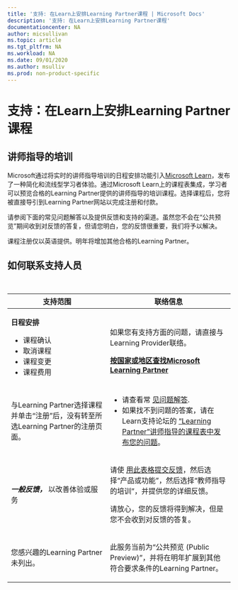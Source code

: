 ```yaml
---
title: '支持: 在Learn上安排Learning Partner课程 | Microsoft Docs'
description: '支持: 在Learn上安排Learning Partner课程'
documentationcenter: NA 
author: micsullivan
ms.topic: article
ms.tgt_pltfrm: NA
ms.workload: NA
ms.date: 09/01/2020
ms.author: msulliv
ms.prod: non-product-specific
---
```

# 支持：在Learn上安排Learning Partner课程

## 讲师指导的培训 

Microsoft通过将实时的讲师指导培训的日程安排功能引入[Microsoft Learn](/learn)，发布了一种简化和流线型学习者体验。通过Microsoft Learn上的课程表集成，学习者可以预览合格的Learning Partner提供的讲师指导的培训课程。选择课程后，您将被直接导引到Learning Partner网站以完成注册和付款。  

请参阅下面的常见问题解答以及提供反馈和支持的渠道。虽然您不会在“公共预览”期间收到对反馈的答复，但请您明白，您的反馈很重要，我们将予以解决。   

课程注册仅以英语提供。明年将增加其他合格的Learning Partner。 

## 如何联系支持人员

<br/>
<div>
<table style="border:0px;">
	<tr>
      <th>支持范围</th>
      <th>联络信息</th>
    </tr>
    <tbody>
        <tr>
            <td>
                <p><strong>日程安排</strong></p>
				<ul>
					<li>课程确认</li>
					<li>取消课程</li>
					<li>课程变更</li>
					<li>课程费用</li>
				</ul>
            </td>
            <td>
            <p>如果您有支持方面的问题，请直接与Learning Provider联络。</p>
            <a href="/learn/certifications/partners#find-a-microsoft-learning-partner-by-country"><strong>按国家或地区查找Microsoft Learning Partner</strong></a>
            </td>
        </tr>
        <tr>
            <td>
                <p>与Learning Partner选择课程并单击“注册”后，没有转至所选Learning Partner的注册页面。</p>
			</td>
			<td>
				<ul>
					<li>请查看常 <a href="/learn/certifications/training-faq">见问题解答</a>.</li>
					<li>如果找不到问题的答案，请在Learn支持论坛的 <a href="https://trainingsupport.microsoft.com/iltvilt/forum">“Learning Partner”讲师指导的课程表中发布您的问题</a>。
</li>
				</ul>
            </td>
        </tr>
        <tr>
            <td>
                <p><strong><em>一般反馈，</em></strong> 以改善体验或服务</p>
            </td>
            <td>
                <p>请使 <a href="/learn/support/troubleshooting#report-feedback">用此表格提交反馈</a>，然后选择“产品或功能”，然后选择“教师指导的培训”，并提供您的详细反馈。</p>
				<p>请放心，您的反馈将得到解决，但是您不会收到对反馈的答复。</p>
            </td>
        </tr>
        <tr>
            <td>
                <p>您感兴趣的Learning Partner未列出。</p>
            </td>
            <td>
                <p>此服务当前为“公共预览 (Public Preview)”，并将在明年扩展到其他符合要求条件的Learning Partner。</p>
            </td>
        </tr>
    </tbody>
</table>
</div>
